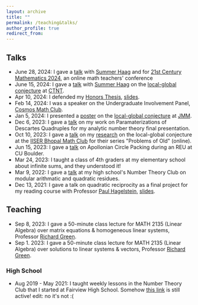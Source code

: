```yaml
---
layout: archive
title: ""
permalink: /teaching&talks/
author_profile: true
redirect_from:
---
```


## Talks
 * June 28, 2024: I gave a [talk](/files/TeacherSeminarPres.pdf) with <a href="https://math.colorado.edu/~suha3163/">Summer Haag</a> and  for <a href="https://justinlanier.org/21st-century-mathematics-2024/">21st Century Mathematics 2024</a>, an online math teachers' conference 
 * June 15, 2024: I gave a [talk](/files/CTNTPres.pdf) with <a href="https://math.colorado.edu/~suha3163/">Summer Haag</a> on the <a href="https://clydekertzer.com/papers/">local-global conjecture</a> at <a href="https://ctnt-summer.math.uconn.edu/conference-24/">CTNT</a>.
 * Apr 10, 2024: I defended my [Honors Thesis](/files/HonorsThesis.pdf), [slides](/files/HonorsThesisSlides.pdf).
 * Feb 14, 2024: I was a speaker on the Undergraduate Involvement Panel, <a href="https://sites.google.com/colorado.edu/cosmos/home">Cosmos Math Club</a>.
 * Jan 5, 2024: I presented a [poster](/files/Poster.pdf) on the <a href="https://clydekertzer.com/papers/">local-global conjecture</a> at <a href="https://meetings.ams.org/math/jmm2024/meetingapp.cgi/Paper/28472">JMM</a>.
 * Dec 6, 2023: I gave a [talk](/files/Presentation__Apollonian_Circle_Packing___Parameterizations_of_Descartes_Quadrupless.pdf) on my work on Paramaterizations of Descartes Quadruples for my analytic number theory final presentation.
 * Oct 10, 2023: I gave a [talk](/files/Presentation__Apollonian_Circle_Packing___the_Local_Global_Conjecture.pdf) on my <a href="https://clydekertzer.com/papers/">research</a> on the local-global conjecture at the <a href="https://sites.google.com/view/maths-club-iiser-bhopal/">IISER Bhopal Math Club</a> for their series "Problems of Old" (online).
 * Jun 15, 2023: I gave a [talk](/files/PresentationApollonianCirclePacking.pdf) on Apollonian Circle Packing during an REU at CU Boulder.
 * Mar 24, 2023: I taught a class of 4th graders at my elementary school about infinite sums, and they understood it!
 * Mar 9, 2022: I gave a [talk](/files/PresentationQuadraticReciprocity.pdf) at my high school's Number Theory Club on modular arithmatic and quadratic residues.
 * Dec 13, 2021: I gave a talk on quadratic reciprocity as a final project for my reading course with Professor <a href="https://www.baylor.edu/math/index.php?id=54007">Paul Hagelstein</a>, [slides](/files/PresentationQuadraticReciprocity.pdf).


## Teaching
 * Sep 8, 2023: I gave a 50-minute class lecture for MATH 2135 (Linear Algebra) over matrix equations & homogeneous linear systems, Professor <a href="https://math.colorado.edu/~rmg/">Richard Green</a>. 
 * Sep 1. 2023: I gave a 50-minute class lecture for MATH 2135 (Linear Algebra) over solutions to linear systems & vectors, Professor <a href="https://math.colorado.edu/~rmg/">Richard Green</a>.


### High School
 * Aug 2019 - May 2021: I taught weekly lessons in the Number Theory Club that I started at Fairview High School. Somehow <a href="https://fah.bvsd.org/clubs-activities/number-theory-club">this link</a> is still active! edit: no it's not :(
